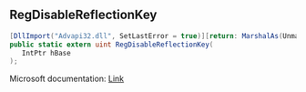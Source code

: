 ## RegDisableReflectionKey

```csharp
[DllImport("Advapi32.dll", SetLastError = true)][return: MarshalAs(UnmanagedType.U4)]
public static extern uint RegDisableReflectionKey(
   IntPtr hBase
);
```

Microsoft documentation: [Link](https://docs.microsoft.com/en-us/windows/win32/api/winreg/nf-winreg-regdisablereflectionkey)
